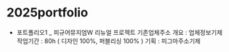 # 2025portfolio

- 포트폴리오1 _ 피규어뮤지엄W 리뉴얼 프로젝트
  기존업체주소
  개요 : 업체정보기제
  작업기간 : 80h ( 디자인 100%, 퍼블리싱 100% )
  기획 : 피그마주소기제
